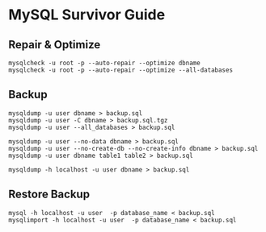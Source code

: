 # MySQL Survivor Guide

## Repair & Optimize
```shell
mysqlcheck -u root -p --auto-repair --optimize dbname
mysqlcheck -u root -p --auto-repair --optimize --all-databases
```

## Backup
```
mysqldump -u user dbname > backup.sql
mysqldump -u user -C dbname > backup.sql.tgz
mysqldump -u user --all_databases > backup.sql

mysqldump -u user --no-data dbname > backup.sql
mysqldump -u user --no-create-db --no-create-info dbname > backup.sql
mysqldump -u user dbname table1 table2 > backup.sql

mysqldump -h localhost -u user dbname > backup.sql
```

## Restore Backup
```shell
mysql -h localhost -u user  -p database_name < backup.sql
mysqlimport -h localhost -u user  -p database_name < backup.sql
```
